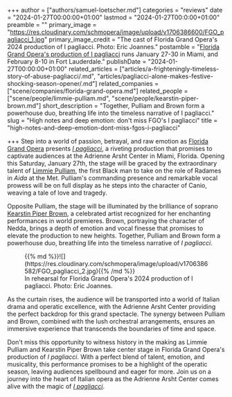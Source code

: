 +++
author = ["authors/samuel-loetscher.md"]
categories = "reviews"
date = "2024-01-27T00:00:00+01:00"
lastmod = "2024-01-27T00:0:00+01:00"
preamble = ""
primary_image = "https://res.cloudinary.com/schmopera/image/upload/v1706386600/FGO_pagliacci_1.jpg"
primary_image_credit = "The cast of Florida Grand Opera's 2024 production of I pagliacci. Photo: Eric Joannes."
postamble = "[Florida Grand Opera's production of I pagliacci](https://fgo.org/this-season/pagliacci/) runs January 27-30 in Miami, and February 8-10 in Fort Lauderdale."
publishDate = "2024-01-27T00:00:00+01:00"
related_articles = ["articles/a-frighteningly-timeless-story-of-abuse-pagliacci/.md", "articles/pagliacci-alone-makes-festive-shocking-season-opener/.md"]
related_companies = ["scene/companies/florida-grand-opera.md"]
related_people = ["scene/people/limmie-pulliam.md", "scene/people/kearstin-piper-brown.md"]
short_description = "Together, Pulliam and Brown form a powerhouse duo, breathing life into the timeless narrative of I pagliacci."
slug = "High notes and deep emotion: don't miss FGO's I pagliacci"
title = "high-notes-and-deep-emotion-dont-miss-fgos-i-pagliacci"

+++
Step into a world of passion, betrayal, and raw emotion as [Florida Grand Opera](/scene/companies/florida-grand-opera/) presents [_I pagliacci_](https://fgo.org/this-season/pagliacci/), a riveting production that promises to captivate audiences at the Adrienne Arsht Center in Miami, Florida. Opening this Saturday, January 27th, the stage will be graced by the extraordinary talent of [Limmie Pulliam](/scene/people/limmie-pulliam/), the first Black man to take on the role of Radames in _Aida_ at the Met. Pulliam's commanding presence and remarkable vocal prowess will be on full display as he steps into the character of Canio, weaving a tale of love and tragedy.

Opposite Pulliam, the stage will be illuminated by the brilliance of soprano [Kearstin Piper Brown](/scene/people/kearstin-piper-brown/), a celebrated artist recognized for her enchanting performances in world premieres. Brown, portraying the character of Nedda, brings a depth of emotion and vocal finesse that promises to elevate the production to new heights. Together, Pulliam and Brown form a powerhouse duo, breathing life into the timeless narrative of _I pagliacci_.

<figure data-type="image">{{% md %}}![](https://res.cloudinary.com/schmopera/image/upload/v1706386582/FGO_pagliacci_2.jpg){{% /md %}}

<figcaption>In rehearsal for Florida Grand Opera's 2024 production of I pagliacci. Photo: Eric Joannes.</figcaption>
</figure>

As the curtain rises, the audience will be transported into a world of Italian drama and operatic excellence, with the Adrienne Arsht Center providing the perfect backdrop for this grand spectacle. The synergy between Pulliam and Brown, combined with the lush orchestral arrangements, ensures an immersive experience that transcends the boundaries of time and space.

Don't miss this opportunity to witness history in the making as Limmie Pulliam and Kearstin Piper Brown take center stage in Florida Grand Opera's production of _I pagliacci_. With a perfect blend of talent, emotion, and musicality, this performance promises to be a highlight of the operatic season, leaving audiences spellbound and eager for more. Join us on a journey into the heart of Italian opera as the Adrienne Arsht Center comes alive with the magic of [_I pagliacci_](https://fgo.org/this-season/pagliacci/).

